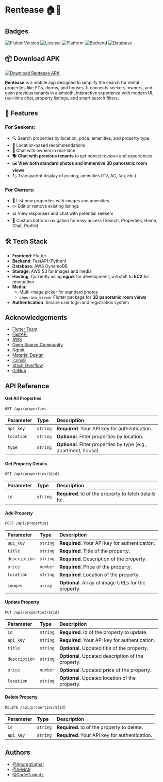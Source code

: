 # Rentease 🏠📱


## Badges

![Flutter Version](https://img.shields.io/badge/Flutter-3.16.0-blue.svg)
![License](https://img.shields.io/badge/License-MIT-green.svg)
![Platform](https://img.shields.io/badge/Platform-Android%20%7C%20iOS-orange.svg)
![Backend](https://img.shields.io/badge/Backend-FastAPI-009688.svg)
![Database](https://img.shields.io/badge/Database-AWS%20DynamoDB-FF9900.svg)

## 📦 Download APK

[![Download Rentease APK](https://www.playit.app/public/img/download_apk.fb5c471b.png)](https://drive.google.com/file/d/1qfVJGNrQm5P3yGrd835gByfp6BDbj1gp/view?usp=sharing)

**Rentease** is a mobile app designed to simplify the search for rental properties like PGs, dorms, and houses. It connects seekers, owners, and even previous tenants in a smooth, interactive experience with modern UI, real-time chat, property listings, and smart search filters.

## 🚀 Features

### For Seekers:
- 🔍 Search properties by location, price, amenities, and property type
- 📍 Location-based recommendations
- 💬 Chat with owners in real-time
- 🗣️ **Chat with previous tenants** to get honest reviews and experiences
- 🖼️ **View both standard photos and immersive 3D panoramic room views**
- 🏷️ Transparent display of pricing, amenities (TV, AC, fan, etc.)

### For Owners:
- 🏡 List new properties with images and amenities
- ✏️ Edit or remove existing listings
- 📊 View responses and chat with potential seekers
- 🧭 Custom bottom navigation for easy access (Search, Properties, Home, Chat, Profile)

## 🛠 Tech Stack

- **Frontend**: Flutter
- **Backend**: FastAPI (Python)
- **Database**: AWS DynamoDB
- **Storage**: AWS S3 for images and media
- **Hosting**: Currently using **ngrok** for development; will shift to **EC2** for production
- **Media**: 
  - Multi-image picker for standard photos
  - `panorama_viewer` Flutter package for **3D panoramic room views**
- **Authentication**: Secure user login and registration system



## Acknowledgements

- [Flutter Team](https://flutter.dev)
- [FastAPI](https://fastapi.tiangolo.com)
- [AWS](https://aws.amazon.com)
- [Open Source Community](https://opensource.org)
- [Ngrok](https://ngrok.com)
- [Material Design](https://material.io)
- [Icons8](https://icons8.com)
- [Stack Overflow](https://stackoverflow.com)
- [GitHub](https://github.com)

## API Reference

#### Get All Properties

```http
GET /api/properties
```

| Parameter  | Type     | Description                          |
| :--------- | :------- | :----------------------------------- |
| `api_key`  | `string` | **Required**. Your API key for authentication. |
| `location` | `string` | **Optional**. Filter properties by location. |
| `type`     | `string` | **Optional**. Filter properties by type (e.g., apartment, house). |

#### Get Property Details

```http
GET /api/properties/${id}
```

| Parameter | Type     | Description                          |
| :-------- | :------- | :----------------------------------- |
| `id`      | `string` | **Required**. Id of the property to fetch details for. |

#### Add Property

```http
POST /api/properties
```

| Parameter      | Type     | Description                          |
| :------------- | :------- | :----------------------------------- |
| `api_key`      | `string` | **Required**. Your API key for authentication. |
| `title`        | `string` | **Required**. Title of the property. |
| `description`  | `string` | **Required**. Description of the property. |
| `price`        | `number` | **Required**. Price of the property. |
| `location`     | `string` | **Required**. Location of the property. |
| `images`       | `array`  | **Optional**. Array of image URLs for the property. |

#### Update Property

```http
PUT /api/properties/${id}
```

| Parameter | Type     | Description                          |
| :-------- | :------- | :----------------------------------- |
| `id`      | `string` | **Required**. Id of the property to update. |
| `api_key` | `string` | **Required**. Your API key for authentication. |
| `title`    | `string` | **Optional**. Updated title of the property. |
| `description` | `string` | **Optional**. Updated description of the property. |
| `price`    | `number` | **Optional**. Updated price of the property. |
| `location` | `string` | **Optional**. Updated location of the property. |

#### Delete Property

```http
DELETE /api/properties/${id}
```

| Parameter | Type     | Description                          |
| :-------- | :------- | :----------------------------------- |
| `id`      | `string` | **Required**. Id of the property to delete. |
| `api_key` | `string` | **Required**. Your API key for authentication. |

## Authors

- [@AnuragSuthar](https://github.com/AnuragSuthar)
- [@A-MA9](https://github.com/A-MA9)
- [@CodeGovindz](https://github.com/CodeGovindz)

